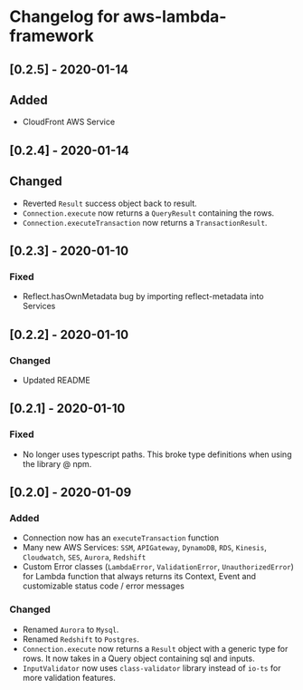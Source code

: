 # Changelog for aws-lambda-framework

## [0.2.5] - 2020-01-14

## Added

- CloudFront AWS Service

## [0.2.4] - 2020-01-14

## Changed

- Reverted `Result` success object back to result.
- `Connection.execute` now returns a `QueryResult` containing the rows.
- `Connection.executeTransaction` now returns a `TransactionResult`.

## [0.2.3] - 2020-01-10

### Fixed

- Reflect.hasOwnMetadata bug by importing reflect-metadata into Services

## [0.2.2] - 2020-01-10

### Changed

- Updated README

## [0.2.1] - 2020-01-10

### Fixed

- No longer uses typescript paths. This broke type definitions when using the library @ npm.

## [0.2.0] - 2020-01-09

### Added

- Connection now has an `executeTransaction` function
- Many new AWS Services: `SSM`, `APIGateway`, `DynamoDB`, `RDS`, `Kinesis`, `Cloudwatch`, `SES`, `Aurora`, `Redshift`
- Custom Error classes (`LambdaError`, `ValidationError`, `UnauthorizedError`) for Lambda function that always returns its Context, Event and customizable status code / error messages

### Changed

- Renamed `Aurora` to `Mysql`.
- Renamed `Redshift` to `Postgres`.
- `Connection.execute` now returns a `Result` object with a generic type for rows. It now takes in a Query object containing sql and inputs.
- `InputValidator` now uses `class-validator` library instead of `io-ts` for more validation features.
